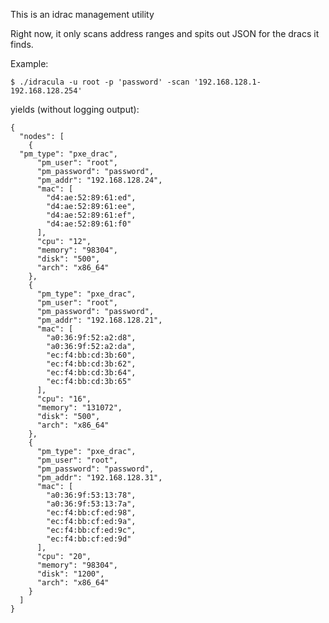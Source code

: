 This is an idrac management utility

Right now, it only scans address ranges and spits out JSON for the dracs it finds.

Example:

    $ ./idracula -u root -p 'password' -scan '192.168.128.1-192.168.128.254'

yields (without logging output):

    {
      "nodes": [
        {
	  "pm_type": "pxe_drac",
      	  "pm_user": "root",
      	  "pm_password": "password",
      	  "pm_addr": "192.168.128.24",
      	  "mac": [
            "d4:ae:52:89:61:ed",
            "d4:ae:52:89:61:ee",
            "d4:ae:52:89:61:ef",
            "d4:ae:52:89:61:f0"
      	  ],
      	  "cpu": "12",
      	  "memory": "98304",
      	  "disk": "500",
      	  "arch": "x86_64"
    	},
    	{
      	  "pm_type": "pxe_drac",
      	  "pm_user": "root",
      	  "pm_password": "password",
      	  "pm_addr": "192.168.128.21",
      	  "mac": [
            "a0:36:9f:52:a2:d8",
            "a0:36:9f:52:a2:da",
            "ec:f4:bb:cd:3b:60",
            "ec:f4:bb:cd:3b:62",
            "ec:f4:bb:cd:3b:64",
            "ec:f4:bb:cd:3b:65"
      	  ],
      	  "cpu": "16",
      	  "memory": "131072",
      	  "disk": "500",
      	  "arch": "x86_64"
    	},
        {
      	  "pm_type": "pxe_drac",
      	  "pm_user": "root",
      	  "pm_password": "password",
      	  "pm_addr": "192.168.128.31",
      	  "mac": [
            "a0:36:9f:53:13:78",
            "a0:36:9f:53:13:7a",
            "ec:f4:bb:cf:ed:98",
            "ec:f4:bb:cf:ed:9a",
            "ec:f4:bb:cf:ed:9c",
            "ec:f4:bb:cf:ed:9d"
      	  ],
      	  "cpu": "20",
      	  "memory": "98304",
      	  "disk": "1200",
      	  "arch": "x86_64"
        }
      ]
    }
